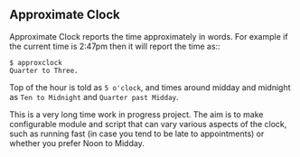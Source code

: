 Approximate Clock
-----------------

Approximate Clock reports the time approximately in words.
For example if the current time is 2:47pm then it will report the time as::

    $ approxclock
    Quarter to Three.

Top of the hour is told as ``5 o'clock``, and times around midday and midnight
as ``Ten to Midnight`` and ``Quarter past Midday``.

This is a very long time work in progress project.
The aim is to make configurable module and script that can vary various aspects
of the clock, such as running fast (in case you tend to be late to appointments)
or whether you prefer Noon to Midday.
